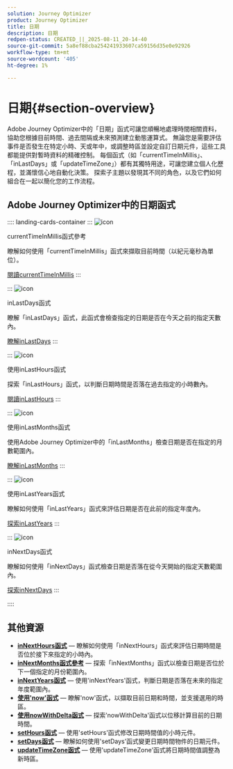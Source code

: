 ```yaml
---
solution: Journey Optimizer
product: Journey Optimizer
title: 日期
description: 日期
redpen-status: CREATED_||_2025-08-11_20-14-40
source-git-commit: 5a8ef88cba254241933607ca59156d35e0e92926
workflow-type: tm+mt
source-wordcount: '405'
ht-degree: 1%

---
```



# 日期{#section-overview}

Adobe Journey Optimizer中的「日期」函式可讓您順暢地處理時間相關資料，協助您根據目前時間、過去間隔或未來預測建立動態運算式。 無論您是需要評估事件是否發生在特定小時、天或年中，或調整時區並設定自訂日期元件，這些工具都能提供對暫時資料的精確控制。 每個函式（如「currentTimeInMillis」、「inLastDays」或「updateTimeZone」）都有其獨特用途，可讓您建立個人化歷程，並滿懷信心地自動化決策。 探索子主題以發現其不同的角色，以及它們如何組合在一起以簡化您的工作流程。

## Adobe Journey Optimizer中的日期函式

:::: landing-cards-container
:::
![icon](https://cdn.experienceleague.adobe.com/icons/code-branch.svg)

currentTimeInMillis函式參考

瞭解如何使用「currentTimeInMillis」函式來擷取目前時間（以紀元毫秒為單位）。

[閱讀currentTimeInMillis](../using/building-journeys/functions/functioncurrenttimeinmillis.md)
:::

:::
![icon](https://cdn.experienceleague.adobe.com/icons/code-branch.svg)

inLastDays函式

瞭解「inLastDays」函式，此函式會檢查指定的日期是否在今天之前的指定天數內。

[瞭解inLastDays](../using/building-journeys/functions/functioninlastdays.md)
:::

:::
![icon](https://cdn.experienceleague.adobe.com/icons/code-branch.svg)

使用inLastHours函式

探索「inLastHours」函式，以判斷日期時間是否落在過去指定的小時數內。

[閱讀inLastHours](../using/building-journeys/functions/functioninlasthours.md)
:::

:::
![icon](https://cdn.experienceleague.adobe.com/icons/code-branch.svg)

使用inLastMonths函式

使用Adobe Journey Optimizer中的「inLastMonths」檢查日期是否在指定的月數範圍內。

[瞭解inLastMonths](../using/building-journeys/functions/functioninlastmonths.md)
:::

:::
![icon](https://cdn.experienceleague.adobe.com/icons/code-branch.svg)

使用inLastYears函式

瞭解如何使用「inLastYears」函式來評估日期是否在此前的指定年度內。

[探索inLastYears](../using/building-journeys/functions/functioninlastyears.md)
:::

:::
![icon](https://cdn.experienceleague.adobe.com/icons/code-branch.svg)

inNextDays函式

瞭解如何使用「inNextDays」函式檢查日期是否落在從今天開始的指定天數範圍內。

[探索inNextDays](../using/building-journeys/functions/functioninnextdays.md)
:::

::::


## 其他資源

- **[inNextHours函式](../using/building-journeys/functions/functioninnexthours.md)** — 瞭解如何使用「inNextHours」函式來評估日期時間是否位於接下來指定的小時內。
- **[inNextMonths函式參考](../using/building-journeys/functions/functioninnextmonths.md)** — 探索「inNextMonths」函式以檢查日期是否位於下一個指定的月份範圍內。
- **[inNextYears函式](../using/building-journeys/functions/functioninnextyears.md)** — 使用&#39;inNextYears&#39;函式，判斷日期是否落在未來的指定年度範圍內。
- **[使用&#39;now&#39;函式](../using/building-journeys/functions/functionnow.md)** — 瞭解&#39;now&#39;函式，以擷取目前日期和時間，並支援選用的時區。
- **[使用nowWithDelta函式](../using/building-journeys/functions/functionnowwithdelta.md)** — 探索&#39;nowWithDelta&#39;函式以位移計算目前的日期時間。
- **[setHours函式](../using/building-journeys/functions/functionsethours.md)** — 使用&#39;setHours&#39;函式修改日期時間值的小時元件。
- **[setDays函式](../using/building-journeys/functions/functionsetdays.md)** — 瞭解如何使用&#39;setDays&#39;函式變更日期時間物件的日期元件。
- **[updateTimeZone函式](../using/building-journeys/functions/functionupdatetimezone.md)** — 使用&#39;updateTimeZone&#39;函式將日期時間值調整為新時區。
